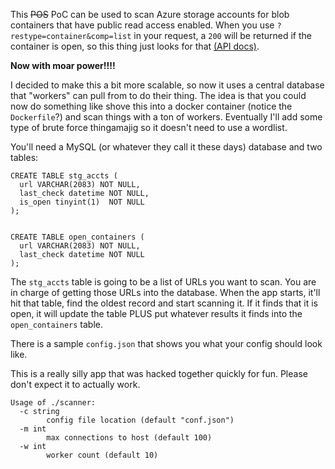 
This ~~POS~~ PoC can be used to scan Azure storage accounts for blob containers that have public read access enabled.
When you use `?restype=container&comp=list` in your request, a `200` will be returned if the container is
open, so this thing just looks for that [(API docs)](https://docs.microsoft.com/en-us/rest/api/storageservices/list-blobs).


**Now with moar power!!!!**

I decided to make this a bit more scalable, so now it uses a central database that "workers" can pull from to
do their thing. The idea is that you could now do something like shove this into a docker container (notice the `Dockerfile`?) and scan things with a ton of workers. Eventually I'll add some type of brute force thingamajig so it doesn't
need to use a wordlist.

You'll need a MySQL (or whatever they call it these days) database and two tables:

    CREATE TABLE stg_accts (
      url VARCHAR(2083) NOT NULL,
      last_check datetime NOT NULL,
      is_open tinyint(1)  NOT NULL
    );


    CREATE TABLE open_containers (
      url VARCHAR(2083) NOT NULL,
      last_check datetime NOT NULL
    );


The `stg_accts` table is going to be a list of URLs you want to scan. You are in charge of getting those URLs into the database. When the app starts, it'll
hit that table, find the oldest record and start scanning it. If it finds that it is open, it will update the
table PLUS put whatever results it finds into the `open_containers` table.

There is a sample `config.json` that shows you what your config should look like.

This is a really silly app that was hacked together quickly for fun. Please don't expect it to actually work.


    Usage of ./scanner:
      -c string
    	    config file location (default "conf.json")
      -m int
    	    max connections to host (default 100)
      -w int
    	    worker count (default 10)
